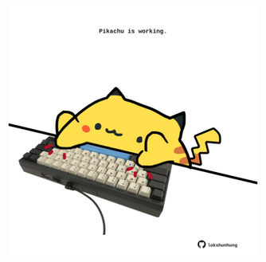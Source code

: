<!-- built at 23/04/2023, 10:01:10 UTC -->
<p align="center">
  <img width="500" height="500" src="./ReadmeImage.svg">
</p>
